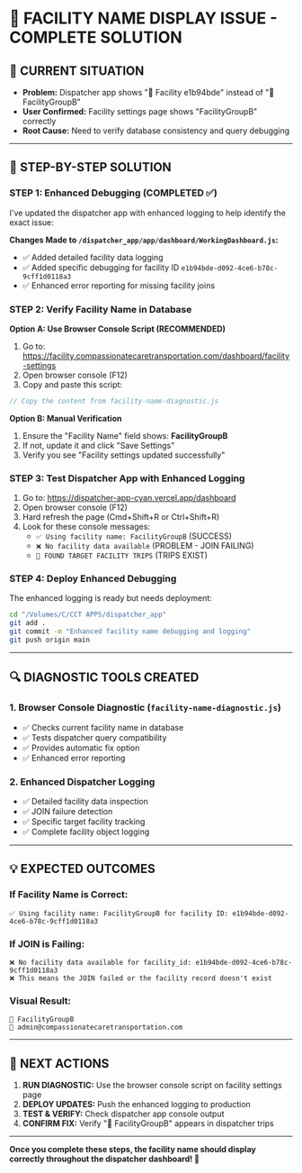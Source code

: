 # 🎯 FACILITY NAME DISPLAY ISSUE - COMPLETE SOLUTION

## 📝 **CURRENT SITUATION**
- **Problem:** Dispatcher app shows "🏥 Facility e1b94bde" instead of "🏥 FacilityGroupB"
- **User Confirmed:** Facility settings page shows "FacilityGroupB" correctly
- **Root Cause:** Need to verify database consistency and query debugging

---

## 🔧 **STEP-BY-STEP SOLUTION**

### **STEP 1: Enhanced Debugging (COMPLETED ✅)**
I've updated the dispatcher app with enhanced logging to help identify the exact issue:

**Changes Made to `/dispatcher_app/app/dashboard/WorkingDashboard.js`:**
- ✅ Added detailed facility data logging
- ✅ Added specific debugging for facility ID `e1b94bde-d092-4ce6-b78c-9cff1d0118a3`
- ✅ Enhanced error reporting for missing facility joins

### **STEP 2: Verify Facility Name in Database**

**Option A: Use Browser Console Script (RECOMMENDED)**
1. Go to: https://facility.compassionatecaretransportation.com/dashboard/facility-settings
2. Open browser console (F12)
3. Copy and paste this script:

```javascript
// Copy the content from facility-name-diagnostic.js
```

**Option B: Manual Verification**
1. Ensure the "Facility Name" field shows: **FacilityGroupB**
2. If not, update it and click "Save Settings"
3. Verify you see "Facility settings updated successfully"

### **STEP 3: Test Dispatcher App with Enhanced Logging**
1. Go to: https://dispatcher-app-cyan.vercel.app/dashboard
2. Open browser console (F12)
3. Hard refresh the page (Cmd+Shift+R or Ctrl+Shift+R)
4. Look for these console messages:
   - `✅ Using facility name: FacilityGroupB` (SUCCESS)
   - `❌ No facility data available` (PROBLEM - JOIN FAILING)
   - `🎯 FOUND TARGET FACILITY TRIPS` (TRIPS EXIST)

### **STEP 4: Deploy Enhanced Debugging**
The enhanced logging is ready but needs deployment:

```bash
cd "/Volumes/C/CCT APPS/dispatcher_app"
git add .
git commit -m "Enhanced facility name debugging and logging"
git push origin main
```

---

## 🔍 **DIAGNOSTIC TOOLS CREATED**

### **1. Browser Console Diagnostic (`facility-name-diagnostic.js`)**
- ✅ Checks current facility name in database
- ✅ Tests dispatcher query compatibility
- ✅ Provides automatic fix option
- ✅ Enhanced error reporting

### **2. Enhanced Dispatcher Logging**
- ✅ Detailed facility data inspection
- ✅ JOIN failure detection
- ✅ Specific target facility tracking
- ✅ Complete facility object logging

---

## 💡 **EXPECTED OUTCOMES**

### **If Facility Name is Correct:**
```console
✅ Using facility name: FacilityGroupB for facility ID: e1b94bde-d092-4ce6-b78c-9cff1d0118a3
```

### **If JOIN is Failing:**
```console
❌ No facility data available for facility_id: e1b94bde-d092-4ce6-b78c-9cff1d0118a3
❌ This means the JOIN failed or the facility record doesn't exist
```

### **Visual Result:**
```
🏥 FacilityGroupB
📧 admin@compassionatecaretransportation.com
```

---

## 🚀 **NEXT ACTIONS**

1. **RUN DIAGNOSTIC:** Use the browser console script on facility settings page
2. **DEPLOY UPDATES:** Push the enhanced logging to production
3. **TEST & VERIFY:** Check dispatcher app console output
4. **CONFIRM FIX:** Verify "🏥 FacilityGroupB" appears in dispatcher trips

---

**Once you complete these steps, the facility name should display correctly throughout the dispatcher dashboard! 🎉**
